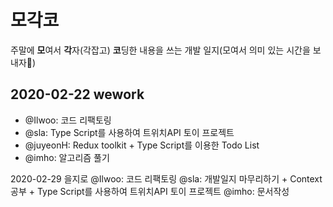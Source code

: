 # 모각코
주말에 **모**여서 **각**자(각잡고) **코**딩한 내용을 쓰는 개발 일지(모여서 의미 있는 시간을 보내자🥰)

## 2020-02-22 wework
* @Ilwoo: 코드 리팩토링
* @sla: Type Script를 사용하여 트위치API 토이 프로젝트
* @juyeonH: Redux toolkit + Type Script를 이용한 Todo List
* @imho: 알고리즘 풀기

2020-02-29 을지로
@Ilwoo: 코드 리팩토링
@sla: 개발일지 마무리하기 + Context 공부 + Type Script를 사용하여 트위치API 토이 프로젝트
@imho: 문서작성
